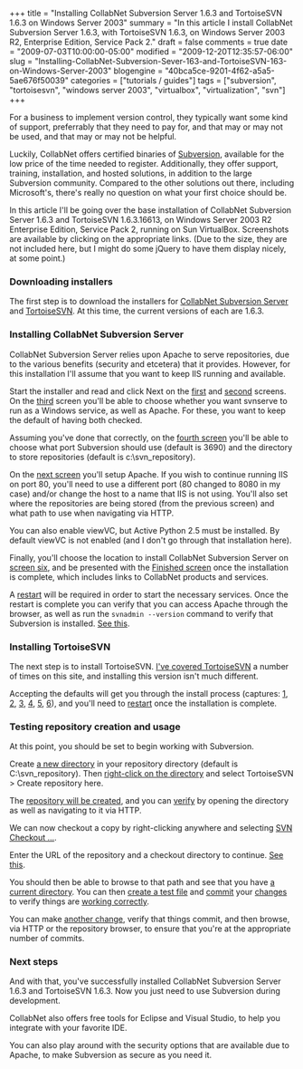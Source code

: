 +++
title = "Installing CollabNet Subversion Server 1.6.3 and TortoiseSVN 1.6.3 on Windows Server 2003"
summary = "In this article I install CollabNet Subversion Server 1.6.3, with TortoiseSVN 1.6.3, on Windows Server 2003 R2, Enterprise Edition, Service Pack 2."
draft = false
comments = true
date = "2009-07-03T10:00:00-05:00"
modified = "2009-12-20T12:35:57-06:00"
slug = "Installing-CollabNet-Subversion-Sever-163-and-TortoiseSVN-163-on-Windows-Server-2003"
blogengine = "40bca5ce-9201-4f62-a5a5-5ae676f50039"
categories = ["tutorials / guides"]
tags = ["subversion", "tortoisesvn", "windows server 2003", "virtualbox", "virtualization", "svn"]
+++

<p>For a business to implement version control, they typically want some kind of support, preferrably that they need to pay for, and that may or may not be used,&nbsp;and that&nbsp;may or may not be helpful.</p>
<p>Luckily, CollabNet offers certified binaries of <a rel="external" href="http://www.open.collab.net/products/subversion/">Subversion</a>, available for the low price of the time needed to register. Additionally, they offer support, training, installation, and hosted solutions, in addition to the large Subversion community. Compared to the other solutions out there, including Microsoft's, there's really no question on what your first choice should be.</p>
<p>In this article I'll be going over the base installation of CollabNet Subversion Server 1.6.3 and TortoiseSVN 1.6.3.16613, on Windows Server 2003 R2 Enterprise Edition, Service Pack 2, running on Sun VirtualBox. Screenshots are available by clicking on the appropriate links. (Due to the size, they are not included here, but I might do some jQuery to have them display nicely, at some point.)</p>
<h3>Downloading installers</h3>
<p>The first step is to download the installers for <a rel="external" href="http://www.open.collab.net/downloads/subversion/">CollabNet Subversion Server</a> and <a rel="external" href="http://tortoisesvn.net/downloads">TortoiseSVN</a>. At this time, the current versions of each are 1.6.3.</p>
<h3>Installing CollabNet Subversion Server</h3>
<p>CollabNet Subversion Server relies upon Apache to serve repositories, due to the various benefits (security and etcetera) that it provides. However, for this installation I'll assume that you want to keep IIS running and available.</p>
<p>Start the installer and read and click Next on the <a href="http://media.jamesrskemp.com/graphics/collabnet_subversion/collabnetsubversion_1.6.3_install_01.jpg">first</a> and <a href="http://media.jamesrskemp.com/graphics/collabnet_subversion/collabnetsubversion_1.6.3_install_02.jpg">second</a> screens. On the <a href="http://media.jamesrskemp.com/graphics/collabnet_subversion/collabnetsubversion_1.6.3_install_03.jpg">third</a> screen you'll be able to choose whether you want svnserve to run as a Windows service, as well as Apache. For these, you want to keep the default of having both checked.</p>
<p>Assuming you've done that correctly, on the <a href="http://media.jamesrskemp.com/graphics/collabnet_subversion/collabnetsubversion_1.6.3_install_04.jpg">fourth screen</a>&nbsp;you'll be able to choose what port Subversion should use (default is 3690) and the directory to store repositories (default is c:\svn_repository).</p>
<p>On the <a href="http://media.jamesrskemp.com/graphics/collabnet_subversion/collabnetsubversion_1.6.3_install_05.jpg">next screen</a> you'll setup Apache. If you wish to continue running IIS on port 80, you'll need to use a different port (80 changed to 8080 in my case) and/or change the host to a name that IIS is not using. You'll also set where the repositories are being stored (from the previous screen) and what path to use when navigating via HTTP.</p>
<p>You can also enable viewVC, but Active Python 2.5 must be installed. By default viewVC is not enabled (and I don't go through that installation here).</p>
<p>Finally, you'll choose the location to install CollabNet Subversion Server on <a href="http://media.jamesrskemp.com/graphics/collabnet_subversion/collabnetsubversion_1.6.3_install_06.jpg">screen six</a>, and be presented with the <a href="http://media.jamesrskemp.com/graphics/collabnet_subversion/collabnetsubversion_1.6.3_install_07.jpg">Finished screen</a> once the installation is complete, which includes links to CollabNet products and services.</p>
<p>A <a href="http://media.jamesrskemp.com/graphics/collabnet_subversion/collabnetsubversion_1.6.3_install_08.jpg">restart</a> will be required in order to start the necessary services. Once the restart is complete you can verify that you can access Apache through the browser, as well as run the <code>svnadmin --version</code> command to verify that Subversion is installed. <a href="http://media.jamesrskemp.com/graphics/collabnet_subversion/collabnetsubversion_1.6.3_install_09.jpg">See this</a>.</p>
<h3>Installing TortoiseSVN</h3>
<p>The next step is to install TortoiseSVN. <a href="http://strivinglife.com/words/?tag=/tortoisesvn">I've covered TortoiseSVN</a> a number of times on this site, and installing this version isn't much different.</p>
<p>Accepting the defaults will get you through the install process (captures: <a href="http://media.jamesrskemp.com/graphics/tortoisesvn/tortoisesvn_1.6.3_install_01.jpg">1</a>, <a href="http://media.jamesrskemp.com/graphics/tortoisesvn/tortoisesvn_1.6.3_install_02.jpg">2</a>, <a href="http://media.jamesrskemp.com/graphics/tortoisesvn/tortoisesvn_1.6.3_install_03.jpg">3</a>, <a href="http://media.jamesrskemp.com/graphics/tortoisesvn/tortoisesvn_1.6.3_install_04.jpg">4</a>, <a href="http://media.jamesrskemp.com/graphics/tortoisesvn/tortoisesvn_1.6.3_install_05.jpg">5</a>, <a href="http://media.jamesrskemp.com/graphics/tortoisesvn/tortoisesvn_1.6.3_install_06.jpg">6</a>), and you'll need to <a href="http://media.jamesrskemp.com/graphics/tortoisesvn/tortoisesvn_1.6.3_install_07.jpg">restart</a> once the installation is complete.</p>
<h3>Testing repository creation and usage</h3>
<p>At this point, you should be set to begin working with Subversion.</p>
<p>Create <a href="http://media.jamesrskemp.com/graphics/collabnet_subversion/repotest_01.jpg">a new directory</a> in your repository directory (default is C:\svn_repository). Then <a href="http://media.jamesrskemp.com/graphics/collabnet_subversion/repotest_02.jpg">right-click on the directory</a> and select TortoiseSVN &gt; Create repository here.</p>
<p>The <a href="http://media.strivinglife.com/graphics/collabnet_subversion/repotest_03.jpg">repository will be created</a>, and you can <a href="http://media.jamesrskemp.com/graphics/collabnet_subversion/repotest_04.jpg">verify</a> by opening the directory as well as navigating to it via HTTP.</p>
<p>We can now checkout a copy by right-clicking anywhere and selecting <a href="http://media.jamesrskemp.com/graphics/collabnet_subversion/repotest_05.jpg">SVN Checkout ...</a>.</p>
<p>Enter the URL of the repository and a checkout directory to continue. <a href="http://media.jamesrskemp.com/graphics/collabnet_subversion/repotest_06.jpg">See this</a>.</p>
<p>You should then be able to browse to that path and see that you have <a href="http://media.jamesrskemp.com/graphics/collabnet_subversion/repotest_07.jpg">a current directory</a>. You can then <a href="http://media.jamesrskemp.com/graphics/collabnet_subversion/repotest_08.jpg">create a test file</a> and <a href="http://media.jamesrskemp.com/graphics/collabnet_subversion/repotest_09.jpg">commit</a> your <a href="http://media.jamesrskemp.com/graphics/collabnet_subversion/repotest_10.jpg">changes</a> to verify things are <a href="http://media.jamesrskemp.com/graphics/collabnet_subversion/repotest_11.jpg">working correctly</a>.</p>
<p>You can make <a href="http://media.jamesrskemp.com/graphics/collabnet_subversion/repotest_13.jpg">another change</a>, verify that things commit, and then browse, via HTTP or the repository browser, to ensure that you're at the appropriate number of commits.</p>
<h3>Next steps</h3>
<p>And with that, you've successfully installed CollabNet Subversion Server 1.6.3 and TortoiseSVN 1.6.3. Now you just need to use Subversion during development.</p>
<p>CollabNet also offers free tools for Eclipse and Visual Studio, to help you integrate with your favorite IDE.</p>
<p>You can also play around with the security options that are available due to Apache, to make Subversion as secure as you need it.</p>
